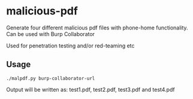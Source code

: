 # malicious-pdf

Generate four different malicious pdf files with phone-home functionality. Can be used with Burp Collaborator

Used for penetration testing and/or red-teaming etc

## Usage

`./malpdf.py burp-collaborator-url`

Output will be written as: test1.pdf, test2.pdf, test3.pdf and test4.pdf
